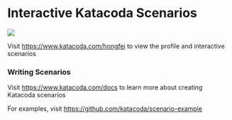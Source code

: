 # Interactive Katacoda Scenarios

[![](http://shields.katacoda.com/katacoda/hongfei/count.svg)](https://www.katacoda.com/hongfei "Get your profile on Katacoda.com")

Visit https://www.katacoda.com/hongfei to view the profile and interactive scenarios

### Writing Scenarios
Visit https://www.katacoda.com/docs to learn more about creating Katacoda scenarios

For examples, visit https://github.com/katacoda/scenario-example
